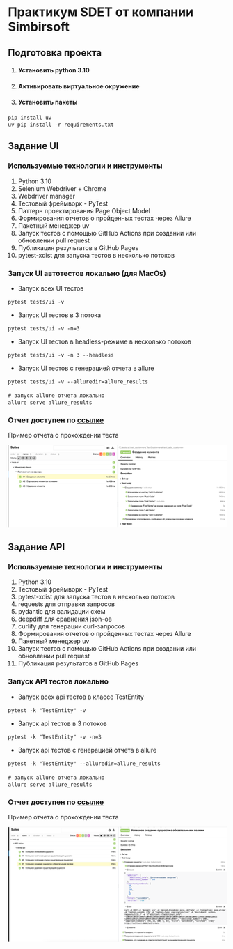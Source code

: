 # Практикум SDET от компании Simbirsoft

## Подготовка проекта

1. #### Установить python 3.10
2. #### Активировать виртуальное окружение

3. #### Установить пакеты

```
pip install uv
uv pip install -r requirements.txt
```

## Задание UI

### Используемые технологии и инструменты

1) Python 3.10
2) Selenium Webdriver + Chrome
3) Webdriver manager
4) Тестовый фреймворк - PyTest
5) Паттерн проектирования Page Object Model
6) Формирования отчетов о пройденных тестах через Allure
7) Пакетный менеджер uv
8) Запуск тестов с помощью GitHub Actions при создании или обновлении pull request
9) Публикация результатов в GitHub Pages
10) pytest-xdist для запуска тестов в несколько потоков

### Запуск UI автотестов локально (для MacOs)

* Запуск всех UI тестов

```
pytest tests/ui -v
```

* Запуск UI тестов в 3 потока

```
pytest tests/ui -v -n=3
```

* Запуск UI тестов в headless-режиме в несколько потоков

```
pytest tests/ui -v -n 3 --headless
```

* Запуск UI тестов с генерацией отчета в allure

```
pytest tests/ui -v --alluredir=allure_results

# запуск allure отчета локально
allure serve allure_results
```

### Отчет доступен по [ссылке]("https://sfz111.github.io/SimbirsoftTask/ui")

Пример отчета о прохождении теста

![img.png](img.png)

## Задание API

### Используемые технологии и инструменты

1) Python 3.10
2) Тестовый фреймворк - PyTest
3) pytest-xdist для запуска тестов в несколько потоков
4) requests для отправки запросов
5) pydantic для валидации схем
6) deepdiff для сравнения json-ов
7) curlify для генерации curl-запросов
8) Формирования отчетов о пройденных тестах через Allure
9) Пакетный менеджер uv
10) Запуск тестов с помощью GitHub Actions при создании или обновлении pull request
11) Публикация результатов в GitHub Pages

### Запуск API тестов локально

* Запуск всех api тестов в классе TestEntity

```
pytest -k "TestEntity" -v
```

* Запуск api тестов в 3 потоков

```
pytest -k "TestEntity" -v -n=3
```

* Запуск api тестов с генерацией отчета в allure

```
pytest -k "TestEntity" --alluredir=allure_results

# запуск allure отчета локально
allure serve allure_results
```

### Отчет доступен по [ссылке]("https://sfz111.github.io/SimbirsoftTask/api/")

Пример отчета о прохождении теста

![img_2.png](img_2.png)
